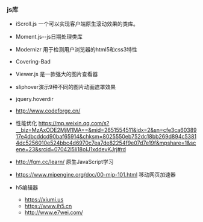 ### js库

- iScroll.js 一个可以实现客户端原生滚动效果的类库。
-  Moment.js--js日期处理类库
-  Modernizr     用于检测用户浏览器的html5和css3特性
-  Covering-Bad
-  Viewer.js 是一款强大的图片查看器
-  sliphover演示9种不同的图片动画遮罩效果
-  jquery.hoverdir
-  http://www.codeforge.cn/
-  性能优化
  https://mp.weixin.qq.com/s?__biz=MzAxODE2MjM1MA==&mid=2651554511&idx=2&sn=cfe3ca6038917e4dbcddcd90baf65914&chksm=8025550eb752dc18bb269d894c53814dc5256010e524bbc4d6970c7ea7de82254f9e07d7e19f&mpshare=1&scene=23&srcid=07042l5li18oIJ1xddevKJrj#rd
-  http://fgm.cc/learn/  原生JavaScript学习

-  https://www.mipengine.org/doc/00-mip-101.html  移动网页加速器
- h5编辑器
  + https://xiumi.us
  + https://www.ih5.cn
  + http://www.e7wei.com/


